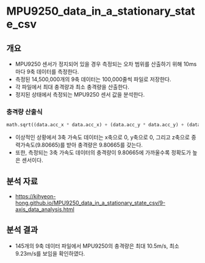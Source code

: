 # MPU9250_data_in_a_stationary_state_csv

## 개요

- MPU9250 센서가 정지되어 있을 경우 측정되는 오차 범위를 산출하기 위해 10ms마다 9축 데이터를 측정한다.
- 측정된 14,500,000개의 9축 데이터는 100,000줄씩 파일로 저장한다.
- 각 파일에서 최대 충격량과 최소 충격량을 산출한다.
- 정지된 상태에서 측정되는 MPU9250 센서 값을 분석한다.

### 충격량 산출식

```python
math.sqrt((data.acc_x * data.acc_x) + (data.acc_y * data.acc_y) + (data.acc_z * data.acc_z))
```

- 이상적인 상황에서 3축 가속도 데이터는 x축으로 0, y축으로 0, 그리고 z축으로 중력가속도(9.80665)를 받아 충격량은 9.80665를 갖는다.
- 또한, 측정되는 3축 가속도 데이터의 충격량이 9.80665에 가까울수록 정확도가 높은 센서이다.

## 분석 자료

- https://kihyeon-hong.github.io/MPU9250_data_in_a_stationary_state_csv/9-axis_data_analysis.html

## 분석 결과

- 145개의 9축 데이터 파일에서 MPU9250의 충격량은 최대 10.5m/s, 최소 9.23m/s를 보임을 확인하였다.
